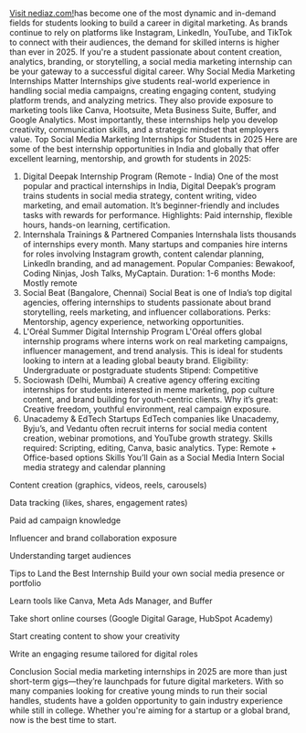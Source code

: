 <a href="https://nediaz.com/blog/best-social-media-marketing-internship">Visit nediaz.com!</a>has become one of the most dynamic and in-demand fields for students looking to build a career in digital marketing. As brands continue to rely on platforms like Instagram, LinkedIn, YouTube, and TikTok to connect with their audiences, the demand for skilled interns is higher than ever in 2025. If you're a student passionate about content creation, analytics, branding, or storytelling, a social media marketing internship can be your gateway to a successful digital career.
Why Social Media Marketing Internships Matter
Internships give students real-world experience in handling social media campaigns, creating engaging content, studying platform trends, and analyzing metrics. They also provide exposure to marketing tools like Canva, Hootsuite, Meta Business Suite, Buffer, and Google Analytics. Most importantly, these internships help you develop creativity, communication skills, and a strategic mindset that employers value.
Top Social Media Marketing Internships for Students in 2025
Here are some of the best internship opportunities in India and globally that offer excellent learning, mentorship, and growth for students in 2025:
1. Digital Deepak Internship Program (Remote - India)
One of the most popular and practical internships in India, Digital Deepak’s program trains students in social media strategy, content writing, video marketing, and email automation. It’s beginner-friendly and includes tasks with rewards for performance.
Highlights: Paid internship, flexible hours, hands-on learning, certification.
2. Internshala Trainings & Partnered Companies
Internshala lists thousands of internships every month. Many startups and companies hire interns for roles involving Instagram growth, content calendar planning, LinkedIn branding, and ad management.
Popular Companies: Bewakoof, Coding Ninjas, Josh Talks, MyCaptain.
 Duration: 1-6 months
 Mode: Mostly remote
3. Social Beat (Bangalore, Chennai)
Social Beat is one of India’s top digital agencies, offering internships to students passionate about brand storytelling, reels marketing, and influencer collaborations.
Perks: Mentorship, agency experience, networking opportunities.
4. L'Oréal Summer Digital Internship Program
L'Oréal offers global internship programs where interns work on real marketing campaigns, influencer management, and trend analysis. This is ideal for students looking to intern at a leading global beauty brand.
Eligibility: Undergraduate or postgraduate students
 Stipend: Competitive
5. Sociowash (Delhi, Mumbai)
A creative agency offering exciting internships for students interested in meme marketing, pop culture content, and brand building for youth-centric clients.
Why it’s great: Creative freedom, youthful environment, real campaign exposure.
6. Unacademy & EdTech Startups
EdTech companies like Unacademy, Byju’s, and Vedantu often recruit interns for social media content creation, webinar promotions, and YouTube growth strategy.
Skills required: Scripting, editing, Canva, basic analytics.
 Type: Remote + Office-based options
Skills You’ll Gain as a Social Media Intern
Social media strategy and calendar planning


Content creation (graphics, videos, reels, carousels)


Data tracking (likes, shares, engagement rates)


Paid ad campaign knowledge


Influencer and brand collaboration exposure


Understanding target audiences


Tips to Land the Best Internship
Build your own social media presence or portfolio


Learn tools like Canva, Meta Ads Manager, and Buffer


Take short online courses (Google Digital Garage, HubSpot Academy)


Start creating content to show your creativity


Write an engaging resume tailored for digital roles


Conclusion
Social media marketing internships in 2025 are more than just short-term gigs—they’re launchpads for future digital marketers. With so many companies looking for creative young minds to run their social handles, students have a golden opportunity to gain industry experience while still in college. Whether you're aiming for a startup or a global brand, now is the best time to start.
